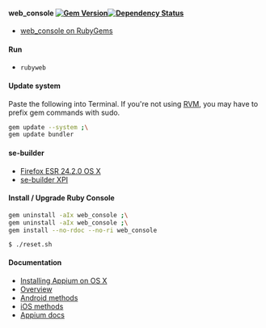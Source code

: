#### web_console [![Gem Version](https://badge.fury.io/rb/web_console.png)](http://rubygems.org/gems/web_console)[![Dependency Status](https://gemnasium.com/bootstraponline/rubyweb.png)](https://gemnasium.com/bootstraponline/rubyweb)

- [web_console on RubyGems](https://rubygems.org/gems/appium_console)

#### Run

- `rubyweb`

#### Update system

Paste the following into Terminal. If you're not using [RVM](https://rvm.io/), you may have to prefix gem commands with sudo.

```bash
gem update --system ;\
gem update bundler
```

#### se-builder

- [Firefox ESR 24.2.0 OS X](https://ftp.mozilla.org/pub/mozilla.org/firefox/releases/24.2.0esr/mac/en-US/Firefox%2024.2.0esr.dmg)
- [se-builder XPI](http://www.saucelabs.com/addons/selenium-builder-latest.xpi)

#### Install / Upgrade Ruby Console

```bash
gem uninstall -aIx web_console ;\
gem uninstall -aIx web_console ;\
gem install --no-rdoc --no-ri web_console
```

`$ ./reset.sh`

#### Documentation

- [Installing Appium on OS X](https://github.com/appium/ruby_console/blob/master/osx.md)
- [Overview](https://github.com/appium/ruby_lib/blob/master/docs/docs.md) 
- [Android methods](https://github.com/appium/ruby_lib/blob/master/docs/android_docs.md)
- [iOS methods](https://github.com/appium/ruby_lib/blob/master/docs/ios_docs.md)
- [Appium docs](https://github.com/appium/appium/tree/master/docs)
